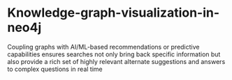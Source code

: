 # Knowledge-graph-visualization-in-neo4j
Coupling graphs with AI/ML-based recommendations or predictive capabilities ensures
searches not only bring back specific information but also provide a rich set of highly
relevant alternate suggestions and answers to complex questions in real time
